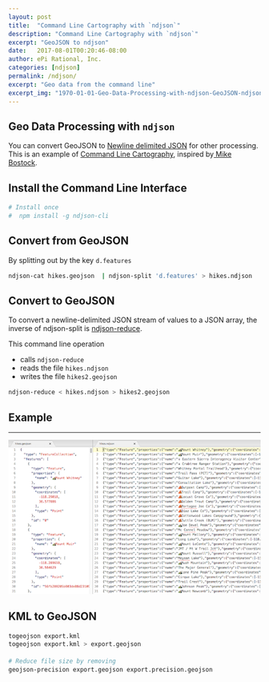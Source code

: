 ```yaml
---
layout: post
title:  "Command Line Cartography with `ndjson`"
description: "Command Line Cartography with `ndjson`"
excerpt: "GeoJSON to ndjson"
date:   2017-08-01T00:20:46-08:00
author: ePi Rational, Inc.
categories: [ndjson]
permalink: /ndjson/
excerpt: "Geo data from the command line"
excerpt_img: "1970-01-01-Geo-Data-Processing-with-ndjson-GeoJSON-ndjson.png"
---
```


## Geo Data Processing with `ndjson`

You can convert GeoJSON to [Newline delimited JSON](http://specs.okfnlabs.org/ndjson/) for other processing.  This is an example of [Command Line Cartography](https://medium.com/@mbostock/command-line-cartography-part-2-c3a82c5c0f3), inspired by[ Mike Bostock](https://github.com/mbostock).


## Install the Command Line Interface

```bash
# Install once
#  npm install -g ndjson-cli
```


## Convert from GeoJSON

By splitting out by the key `d.features`

```bash
ndjson-cat hikes.geojson  | ndjson-split 'd.features' > hikes.ndjson
```

## Convert to GeoJSON

To convert a newline-delimited JSON stream of values to a JSON array, the inverse of ndjson-split is
[ndjson-reduce](https://github.com/mbostock/ndjson-cli/blob/master/README.md#reduce).

This command line operation
* calls `ndjson-reduce`
* reads the file `hikes.ndjson`
* writes the file `hikes2.geojson`


```bash
ndjson-reduce < hikes.ndjson > hikes2.geojson
```

## Example

-----

![Geo-Data-Processing-with-ndjson](/assets/img/1970-01-01-Geo-Data-Processing-with-ndjson-GeoJSON-ndjson.png)


## KML to GeoJSON

``` bash
togeojson export.kml
togeojson export.kml > export.geojson

# Reduce file size by removing
geojson-precision export.geojson export.precision.geojson
```
